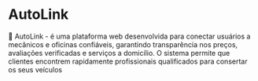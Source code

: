 # AutoLink
🚗 AutoLink - é uma plataforma web desenvolvida para conectar usuários a mecânicos e oficinas confiáveis, garantindo transparência nos preços, avaliações verificadas e serviços a domicílio. O sistema permite que clientes encontrem rapidamente profissionais qualificados para consertar os seus veículos
